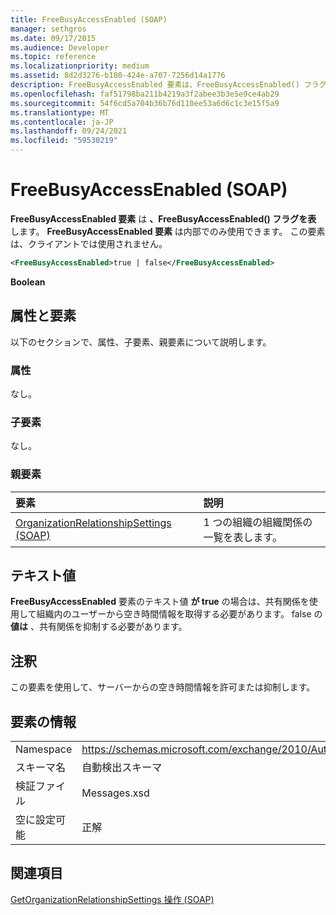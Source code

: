 ```yaml
---
title: FreeBusyAccessEnabled (SOAP)
manager: sethgros
ms.date: 09/17/2015
ms.audience: Developer
ms.topic: reference
ms.localizationpriority: medium
ms.assetid: 8d2d3276-b180-424e-a707-7256d14a1776
description: FreeBusyAccessEnabled 要素は、FreeBusyAccessEnabled() フラグを表します。 FreeBusyAccessEnabled 要素は内部でのみ使用できます。 この要素は、クライアントでは使用されません。
ms.openlocfilehash: faf51798ba211b4219a3f2abee3b3e5e9ce4ab29
ms.sourcegitcommit: 54f6cd5a704b36b76d110ee53a6d6c1c3e15f5a9
ms.translationtype: MT
ms.contentlocale: ja-JP
ms.lasthandoff: 09/24/2021
ms.locfileid: "59530219"
---
```

# <a name="freebusyaccessenabled-soap"></a>FreeBusyAccessEnabled (SOAP)

**FreeBusyAccessEnabled 要素** は **、FreeBusyAccessEnabled() フラグを表** します。 **FreeBusyAccessEnabled 要素** は内部でのみ使用できます。 この要素は、クライアントでは使用されません。 
  
```XML
<FreeBusyAccessEnabled>true | false</FreeBusyAccessEnabled>
```

 **Boolean**
## <a name="attributes-and-elements"></a>属性と要素

以下のセクションで、属性、子要素、親要素について説明します。
  
### <a name="attributes"></a>属性

なし。
  
### <a name="child-elements"></a>子要素

なし。
  
### <a name="parent-elements"></a>親要素

|**要素**|**説明**|
|:-----|:-----|
|[OrganizationRelationshipSettings (SOAP)](organizationrelationshipsettings-soap.md) <br/> |1 つの組織の組織関係の一覧を表します。  <br/> |
   
## <a name="text-value"></a>テキスト値

**FreeBusyAccessEnabled** 要素のテキスト値 **が true** の場合は、共有関係を使用して組織内のユーザーから空き時間情報を取得する必要があります。 false の **値は** 、共有関係を抑制する必要があります。 
  
## <a name="remarks"></a>注釈

この要素を使用して、サーバーからの空き時間情報を許可または抑制します。 
  
## <a name="element-information"></a>要素の情報

|||
|:-----|:-----|
|Namespace  <br/> |https://schemas.microsoft.com/exchange/2010/Autodiscover  <br/> |
|スキーマ名  <br/> |自動検出スキーマ  <br/> |
|検証ファイル  <br/> |Messages.xsd  <br/> |
|空に設定可能  <br/> |正解  <br/> |
   
## <a name="see-also"></a>関連項目



[GetOrganizationRelationshipSettings 操作 (SOAP)](getorganizationrelationshipsettings-operation-soap.md)


